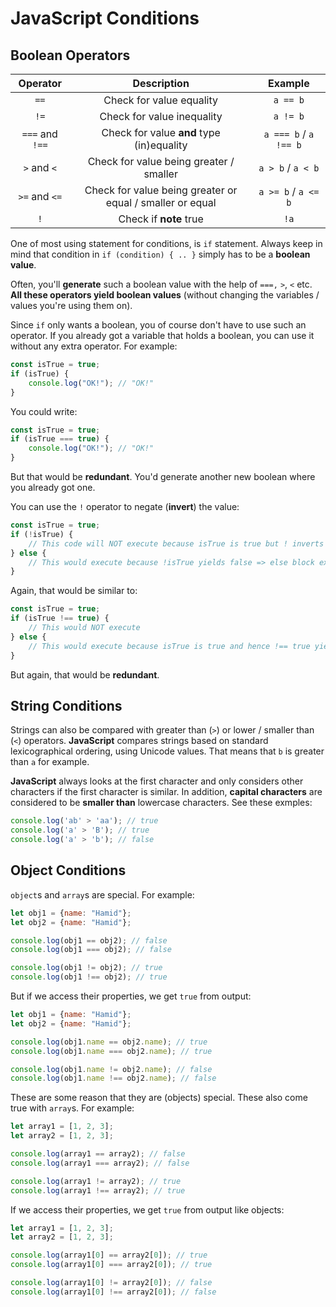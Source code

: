 # JavaScript Conditions

## Boolean Operators

|Operator|Description|Example|
|:-:|:-:|:-:|
|`==`|Check for value equality|`a == b`|
|`!=`|Check for value inequality|`a != b`|
|`===` and `!==`|Check for value **and** type (in)equality|`a === b` / `a !== b`|
|`>` and `<`|Check for value being greater / smaller|`a > b` / `a < b`|
|`>=` and `<=`|Check for value being greater or equal / smaller or equal|`a >= b` / `a <= b`|
|`!`|Check if **note** true|`!a`|

One of most using statement for conditions, is `if` statement. Always keep in mind that condition in `if (condition) { .. }` simply has to be a **boolean value**.

Often, you'll **generate** such a boolean value with the help of `===,` `>`, `<` etc. **All these operators yield boolean values** (without changing the variables / values you're using them on).

Since `if` only wants a boolean, you of course don't have to use such an operator. If you already got a variable that holds a boolean, you can use it without any extra operator. For example:

```js
const isTrue = true;
if (isTrue) {
    console.log("OK!"); // "OK!"
}
```

You could write:

```js
const isTrue = true;
if (isTrue === true) {
    console.log("OK!"); // "OK!"
}
```

But that would be **redundant**. You'd generate another new boolean where you already got one.

You can use the `!` operator to negate (**invert**) the value:

```js
const isTrue = true;
if (!isTrue) {
    // This code will NOT execute because isTrue is true but ! inverts it (in this check)
} else {
    // This would execute because !isTrue yields false => else block executes
}
```

Again, that would be similar to:

```js
const isTrue = true;
if (isTrue !== true) {
    // This would NOT execute
} else {
    // This would execute because isTrue is true and hence !== true yields false
}
```

But again, that would be **redundant**.

## String Conditions

Strings can also be compared with greater than (`>`) or lower / smaller than (`<`) operators. **JavaScript** compares strings based on standard lexicographical ordering, using Unicode values. That means that `b` is greater than `a` for example.

**JavaScript** always looks at the first character and only considers other characters if the first character is similar. In addition, **capital characters** are considered to be **smaller than** lowercase characters. See these exmples:

```js
console.log('ab' > 'aa'); // true
console.log('a' > 'B'); // true
console.log('a' > 'b'); // false
```

## Object Conditions

`object`s and `array`s are special. For example:

```js
let obj1 = {name: "Hamid"};
let obj2 = {name: "Hamid"};

console.log(obj1 == obj2); // false
console.log(obj1 === obj2); // false

console.log(obj1 != obj2); // true
console.log(obj1 !== obj2); // true
```

But if we access their properties, we get `true` from output:

```js
let obj1 = {name: "Hamid"};
let obj2 = {name: "Hamid"};

console.log(obj1.name == obj2.name); // true
console.log(obj1.name === obj2.name); // true

console.log(obj1.name != obj2.name); // false
console.log(obj1.name !== obj2.name); // false
```

These are some reason that they are (objects) special. These also come true with `array`s. For example:

```js
let array1 = [1, 2, 3];
let array2 = [1, 2, 3];

console.log(array1 == array2); // false
console.log(array1 === array2); // false

console.log(array1 != array2); // true
console.log(array1 !== array2); // true
```

If we access their properties, we get `true` from output like objects:

```js
let array1 = [1, 2, 3];
let array2 = [1, 2, 3];

console.log(array1[0] == array2[0]); // true
console.log(array1[0] === array2[0]); // true

console.log(array1[0] != array2[0]); // false
console.log(array1[0] !== array2[0]); // false
```
